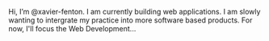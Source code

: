  Hi, I’m @xavier-fenton.
I am currently building web applications. I am slowly wanting to intergrate my practice into more software based products. For now, I'll focus the Web Development...

<!---
xavier-fenton/xavier-fenton is a ✨ special ✨ repository because its `README.md` (this file) appears on your GitHub profile.
You can click the Preview link to take a look at your changes.
--->
